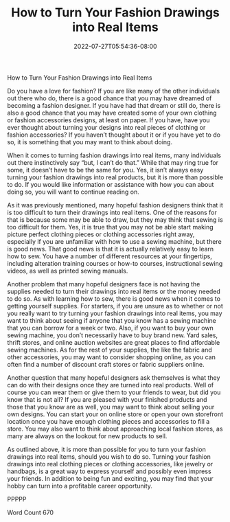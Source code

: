 ﻿---
title: "How to Turn Your Fashion Drawings into Real Items"
date: 2022-07-27T05:54:36-08:00
description: "TXT Tips for Web Success"
featured_image: "/images/TXT.jpg"
tags: ["TXT"]
---

How to Turn Your Fashion Drawings into Real Items

Do you have a love for fashion?  If you are like many of the other individuals out there who do, there is a good chance that you may have dreamed of becoming a fashion designer.  If you have had that dream or still do, there is also a good chance that you may have created some of your own clothing or fashion accessories designs, at least on paper. If you have, have you ever thought about turning your designs into real pieces of clothing or fashion accessories?  If you haven’t thought about it or if you have yet to do so, it is something that you may want to think about doing.

When it comes to turning fashion drawings into real items, many individuals out there instinctively say “but, I can’t do that.”  While that may ring true for some, it doesn’t have to be the same for you.  Yes, it isn’t always easy turning your fashion drawings into real products, but it is more than possible to do.  If you would like information or assistance with how you can about doing so, you will want to continue reading on.

As it was previously mentioned, many hopeful fashion designers think that it is too difficult to turn their drawings into real items. One of the reasons for that is because some may be able to draw, but they may think that sewing is too difficult for them.  Yes, it is true that you may not be able start making picture perfect clothing pieces or clothing accessories right away, especially if you are unfamiliar with how to use a sewing machine, but there is good news. That good news is that it is actually relatively easy to learn how to sew. You have a number of different resources at your fingertips, including alteration training courses or how-to courses, instructional sewing videos, as well as printed sewing manuals.

Another problem that many hopeful designers face is not having the supplies needed to turn their drawings into real items or the money needed to do so. As with learning how to sew, there is good news when it comes to getting yourself supplies. For starters, if you are unsure as to whether or not you really want to try turning your fashion drawings into real items, you may want to think about seeing if anyone that you know has a sewing machine that you can borrow for a week or two.  Also, if you want to buy your own sewing machine, you don’t necessarily have to buy brand new.  Yard sales, thrift stores, and online auction websites are great places to find affordable sewing machines.  As for the rest of your supplies, the like the fabric and other accessories, you may want to consider shopping online, as you can often find a number of discount craft stores or fabric suppliers online.

Another question that many hopeful designers ask themselves is what they can do with their designs once they are turned into real products. Well of course you can wear them or give them to your friends to wear, but did you know that is not all?  If you are pleased with your finished products and those that you know are as well, you may want to think about selling your own designs.  You can start your on online store or open your own storefront location once you have enough clothing pieces and accessories to fill a store. You may also want to think about approaching local fashion stores, as many are always on the lookout for new products to sell.

As outlined above, it is more than possible for you to turn your fashion drawings into real items, should you wish to do so. Turning your fashion drawings into real clothing pieces or clothing accessories, like jewelry or handbags, is a great way to express yourself and possibly even impress your friends.  In addition to being fun and exciting, you may find that your hobby can turn into a profitable career opportunity.

PPPPP

Word Count 670

